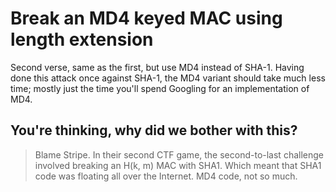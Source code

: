 # Break an MD4 keyed MAC using length extension

Second verse, same as the first, but use MD4 instead of SHA-1. Having done this attack once against SHA-1, the MD4
variant should take much less time; mostly just the time you'll spend Googling for an implementation of MD4.

## You're thinking, why did we bother with this?

> Blame Stripe. In their second CTF game, the second-to-last challenge involved breaking an H(k, m) MAC with SHA1. Which
> meant that SHA1 code was floating all over the Internet. MD4 code, not so much.
